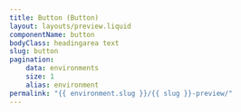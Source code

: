 ```yaml
---
title: Button (Button)
layout: layouts/preview.liquid
componentName: button
bodyClass: headingarea text
slug: button
pagination:
    data: environments
    size: 1
    alias: environment
permalink: "{{ environment.slug }}/{{ slug }}-preview/"
---
```

